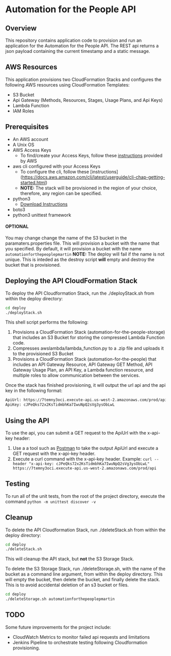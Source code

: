 Automation for the People API
=====

Overview
-----

This repository contains application code to provision and run an application for the Automation for the People API. The REST api returns a json payload containing the current timestamp and a static message.

AWS Resources
-----

This application provisions two CloudFormation Stacks and configures the following AWS resources using CloudFormation Templates:

* S3 Bucket
* Api Gateway (Methods, Resources, Stages, Usage Plans, and Api Keys)
* Lambda Function
* IAM Roles

Prerequisites
-----

* An AWS account
* A Unix OS
* AWS Access Keys
  * To find/create your Access Keys, follow these [instructions](https://docs.aws.amazon.com/general/latest/gr/aws-sec-cred-types.html#access-keys-and-secret-access-keys) provided by AWS
* aws cli configured with your Access Keys
  * To configure the cli, follow these [instructions] (https://docs.aws.amazon.com/cli/latest/userguide/cli-chap-getting-started.html)
  * **NOTE:** The stack will be provisioned in the region of your choice, therefore, any region can be specified.
* python3
  * [Download Instructions](https://www.python.org/downloads/)
* boto3
* python3 unittest framework

#### OPTIONAL

You may change change the name of the S3 bucket in the paramaters.properties file. This will provision a bucket with the name that you specified. By default, it will provision a bucket with the name `automationforthepeoplepmartin` **NOTE:** The deploy will fail if the name is not unique. This is inteded as the destroy script **will** empty and destroy the bucket that is provisioned.

Deploying the API CloudFormation Stack
-----

To deploy the API Cloudformation Stack, run the ./deployStack.sh from within the deploy directory:

```bash
cd deploy
./deployStack.sh
```

This shell script performs the following:

1. Provisions a CloudFormation Stack (automation-for-the-people-storage) that includes an S3 Bucket for storing the compressed Lambda Function code.
2. Compresses awslambda/lambda_function.py to a .zip file and uploads it to the provisioned S3 Bucket
3. Provisions a CloudFormation Stack (automation-for-the-people) that includes an API Gateway Resource, API Gateway GET Method, API Gateway Usage Plan, an API Key, a Lambda function resource, and multiple roles to allow communication between the services.

Once the stack has finished provisioning, it will output the url api and the api key in the following format:

``` bash
ApiUrl: https://7temny3oci.execute-api.us-west-2.amazonaws.com/prod/api
ApiKey: cJPeQks72x2KsTidmbhKa7IwuNpQ2sVg3ysObLwL
```

Using the API
-----

To use the api, you can submit a GET request to the ApiUrl with the x-api-key header:

1. Use a a tool such as [Postman](https://www.getpostman.com/) to take the output ApiUrl and execute a GET request with the x-api-key header. 
2. Execute a curl command with the x-api-key header. Example: ```curl --header "x-api-key: cJPeQks72x2KsTidmbhKa7IwuNpQ2sVg3ysObLwL" https://7temny3oci.execute-api.us-west-2.amazonaws.com/prod/api ```

Testing
-----

To run all of the unit tests, from the root of the project directory, execute the command ```python -m unittest discover -v```

Cleanup
-----

To delete the API Cloudformation Stack, run ./deleteStack.sh from within the deploy directory:

```bash
cd deploy
./deleteStack.sh
```

This will cleanup the API stack, but **not** the S3 Storage Stack.

To delete the S3 Storage Stack, run ./deleteStorage.sh, with the name of the bucket as a command line argument, from within the deploy directory. This will empty the bucket, then delete the bucket, and finally delete the stack. This is to avoid accidental deletion of an s3 bucket or files.

```bash
cd deploy
./deleteStorage.sh automationforthepeoplepmartin
```

TODO
-----

Some future improvements for the project include:

* CloudWatch Metrics to monitor failed api requests and limitations
* Jenkins Pipeline to orchestrate testing following Cloudformation provisioning. 
